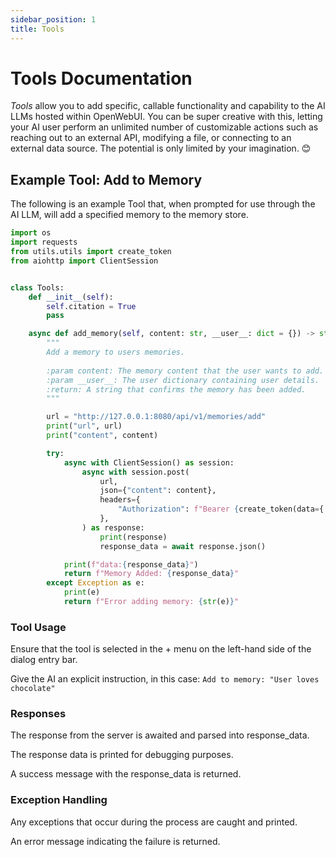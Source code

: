 ```yaml
---
sidebar_position: 1
title: Tools
---
```


# Tools Documentation

_Tools_ allow you to add specific, callable functionality and capability to the AI LLMs hosted within OpenWebUI. You can be super creative with this, letting your AI user perform an unlimited number of customizable actions such as reaching out to an external API, modifying a file, or connecting to an external data source. The potential is only limited by your imagination. 😊

## Example Tool: Add to Memory

The following is an example Tool that, when prompted for use through the AI LLM, will add a specified memory to the memory store.

```python
import os
import requests
from utils.utils import create_token
from aiohttp import ClientSession


class Tools:
    def __init__(self):
        self.citation = True
        pass

    async def add_memory(self, content: str, __user__: dict = {}) -> str:
        """
        Add a memory to users memories.
        
        :param content: The memory content that the user wants to add.
        :param __user__: The user dictionary containing user details.
        :return: A string that confirms the memory has been added.
        """

        url = "http://127.0.0.1:8080/api/v1/memories/add"
        print("url", url)
        print("content", content)

        try:
            async with ClientSession() as session:
                async with session.post(
                    url,
                    json={"content": content},
                    headers={
                        "Authorization": f"Bearer {create_token(data={'id': __user__['id']})}"
                    },
                ) as response:
                    print(response)
                    response_data = await response.json()

            print(f"data:{response_data}")
            return f"Memory Added: {response_data}"
        except Exception as e:
            print(e)
            return f"Error adding memory: {str(e)}"
```

### Tool Usage

Ensure that the tool is selected in the + menu on the left-hand side of the dialog entry bar.

Give the AI an explicit instruction, in this case: `Add to memory: "User loves chocolate"`


### Responses

The response from the server is awaited and parsed into response_data.

The response data is printed for debugging purposes.

A success message with the response_data is returned.


### Exception Handling

Any exceptions that occur during the process are caught and printed.

An error message indicating the failure is returned.

